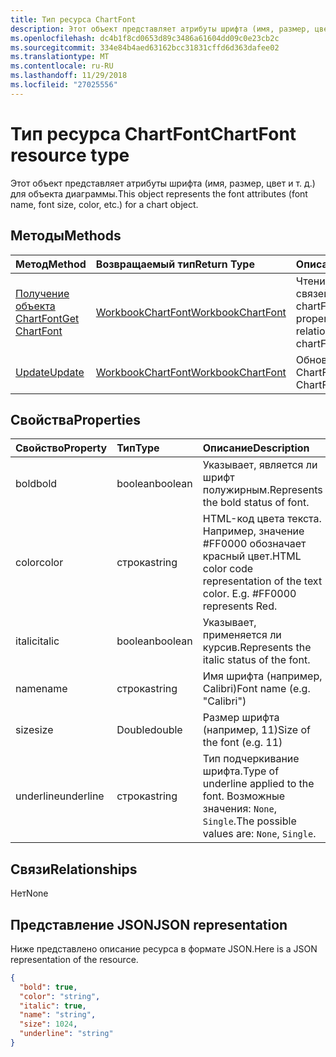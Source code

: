 ```yaml
---
title: Тип ресурса ChartFont
description: Этот объект представляет атрибуты шрифта (имя, размер, цвет и т. д.) для объекта диаграммы.
ms.openlocfilehash: dc4b1f8cd0653d89c3486a61604dd09c0e23cb2c
ms.sourcegitcommit: 334e84b4aed63162bcc31831cffd6d363dafee02
ms.translationtype: MT
ms.contentlocale: ru-RU
ms.lasthandoff: 11/29/2018
ms.locfileid: "27025556"
---
```

# <a name="chartfont-resource-type"></a><span data-ttu-id="bcf6f-103">Тип ресурса ChartFont</span><span class="sxs-lookup"><span data-stu-id="bcf6f-103">ChartFont resource type</span></span>

<span data-ttu-id="bcf6f-104">Этот объект представляет атрибуты шрифта (имя, размер, цвет и т. д.) для объекта диаграммы.</span><span class="sxs-lookup"><span data-stu-id="bcf6f-104">This object represents the font attributes (font name, font size, color, etc.) for a chart object.</span></span>


## <a name="methods"></a><span data-ttu-id="bcf6f-105">Методы</span><span class="sxs-lookup"><span data-stu-id="bcf6f-105">Methods</span></span>

| <span data-ttu-id="bcf6f-106">Метод</span><span class="sxs-lookup"><span data-stu-id="bcf6f-106">Method</span></span>           | <span data-ttu-id="bcf6f-107">Возвращаемый тип</span><span class="sxs-lookup"><span data-stu-id="bcf6f-107">Return Type</span></span>    |<span data-ttu-id="bcf6f-108">Описание</span><span class="sxs-lookup"><span data-stu-id="bcf6f-108">Description</span></span>|
|:---------------|:--------|:----------|
|[<span data-ttu-id="bcf6f-109">Получение объекта ChartFont</span><span class="sxs-lookup"><span data-stu-id="bcf6f-109">Get ChartFont</span></span>](../api/chartfont-get.md) | [<span data-ttu-id="bcf6f-110">WorkbookChartFont</span><span class="sxs-lookup"><span data-stu-id="bcf6f-110">WorkbookChartFont</span></span>](chartfont.md) |<span data-ttu-id="bcf6f-111">Чтение свойств и связей объекта chartFont.</span><span class="sxs-lookup"><span data-stu-id="bcf6f-111">Read properties and relationships of chartFont object.</span></span>|
|[<span data-ttu-id="bcf6f-112">Update</span><span class="sxs-lookup"><span data-stu-id="bcf6f-112">Update</span></span>](../api/chartfont-update.md) | [<span data-ttu-id="bcf6f-113">WorkbookChartFont</span><span class="sxs-lookup"><span data-stu-id="bcf6f-113">WorkbookChartFont</span></span>](chartfont.md)   |<span data-ttu-id="bcf6f-114">Обновление объекта ChartFont.</span><span class="sxs-lookup"><span data-stu-id="bcf6f-114">Update ChartFont object.</span></span> |

## <a name="properties"></a><span data-ttu-id="bcf6f-115">Свойства</span><span class="sxs-lookup"><span data-stu-id="bcf6f-115">Properties</span></span>
| <span data-ttu-id="bcf6f-116">Свойство</span><span class="sxs-lookup"><span data-stu-id="bcf6f-116">Property</span></span>     | <span data-ttu-id="bcf6f-117">Тип</span><span class="sxs-lookup"><span data-stu-id="bcf6f-117">Type</span></span>   |<span data-ttu-id="bcf6f-118">Описание</span><span class="sxs-lookup"><span data-stu-id="bcf6f-118">Description</span></span>|
|:---------------|:--------|:----------|
|<span data-ttu-id="bcf6f-119">bold</span><span class="sxs-lookup"><span data-stu-id="bcf6f-119">bold</span></span>|<span data-ttu-id="bcf6f-120">boolean</span><span class="sxs-lookup"><span data-stu-id="bcf6f-120">boolean</span></span>|<span data-ttu-id="bcf6f-121">Указывает, является ли шрифт полужирным.</span><span class="sxs-lookup"><span data-stu-id="bcf6f-121">Represents the bold status of font.</span></span>|
|<span data-ttu-id="bcf6f-122">color</span><span class="sxs-lookup"><span data-stu-id="bcf6f-122">color</span></span>|<span data-ttu-id="bcf6f-123">строка</span><span class="sxs-lookup"><span data-stu-id="bcf6f-123">string</span></span>|<span data-ttu-id="bcf6f-p101">HTML-код цвета текста. Например, значение #FF0000 обозначает красный цвет.</span><span class="sxs-lookup"><span data-stu-id="bcf6f-p101">HTML color code representation of the text color. E.g. #FF0000 represents Red.</span></span>|
|<span data-ttu-id="bcf6f-127">italic</span><span class="sxs-lookup"><span data-stu-id="bcf6f-127">italic</span></span>|<span data-ttu-id="bcf6f-128">boolean</span><span class="sxs-lookup"><span data-stu-id="bcf6f-128">boolean</span></span>|<span data-ttu-id="bcf6f-129">Указывает, применяется ли курсив.</span><span class="sxs-lookup"><span data-stu-id="bcf6f-129">Represents the italic status of the font.</span></span>|
|<span data-ttu-id="bcf6f-130">name</span><span class="sxs-lookup"><span data-stu-id="bcf6f-130">name</span></span>|<span data-ttu-id="bcf6f-131">строка</span><span class="sxs-lookup"><span data-stu-id="bcf6f-131">string</span></span>|<span data-ttu-id="bcf6f-132">Имя шрифта (например, Calibri)</span><span class="sxs-lookup"><span data-stu-id="bcf6f-132">Font name (e.g. "Calibri")</span></span>|
|<span data-ttu-id="bcf6f-133">size</span><span class="sxs-lookup"><span data-stu-id="bcf6f-133">size</span></span>|<span data-ttu-id="bcf6f-134">Double</span><span class="sxs-lookup"><span data-stu-id="bcf6f-134">double</span></span>|<span data-ttu-id="bcf6f-135">Размер шрифта (например, 11)</span><span class="sxs-lookup"><span data-stu-id="bcf6f-135">Size of the font (e.g. 11)</span></span>|
|<span data-ttu-id="bcf6f-136">underline</span><span class="sxs-lookup"><span data-stu-id="bcf6f-136">underline</span></span>|<span data-ttu-id="bcf6f-137">строка</span><span class="sxs-lookup"><span data-stu-id="bcf6f-137">string</span></span>|<span data-ttu-id="bcf6f-138">Тип подчеркивание шрифта.</span><span class="sxs-lookup"><span data-stu-id="bcf6f-138">Type of underline applied to the font.</span></span> <span data-ttu-id="bcf6f-139">Возможные значения: `None`, `Single`.</span><span class="sxs-lookup"><span data-stu-id="bcf6f-139">The possible values are: `None`, `Single`.</span></span>|

## <a name="relationships"></a><span data-ttu-id="bcf6f-140">Связи</span><span class="sxs-lookup"><span data-stu-id="bcf6f-140">Relationships</span></span>
<span data-ttu-id="bcf6f-141">Нет</span><span class="sxs-lookup"><span data-stu-id="bcf6f-141">None</span></span>


## <a name="json-representation"></a><span data-ttu-id="bcf6f-142">Представление JSON</span><span class="sxs-lookup"><span data-stu-id="bcf6f-142">JSON representation</span></span>

<span data-ttu-id="bcf6f-143">Ниже представлено описание ресурса в формате JSON.</span><span class="sxs-lookup"><span data-stu-id="bcf6f-143">Here is a JSON representation of the resource.</span></span>

<!--{
  "blockType": "resource",
  "baseType": "microsoft.graph.entity",
  "optionalProperties": [],
  "@odata.type": "microsoft.graph.workbookChartFont"
}-->

```json
{
  "bold": true,
  "color": "string",
  "italic": true,
  "name": "string",
  "size": 1024,
  "underline": "string"
}

```

<!-- uuid: 8fcb5dbc-d5aa-4681-8e31-b001d5168d79
2015-10-25 14:57:30 UTC -->
<!-- {
  "type": "#page.annotation",
  "description": "ChartFont resource",
  "keywords": "",
  "section": "documentation",
  "tocPath": ""
}-->